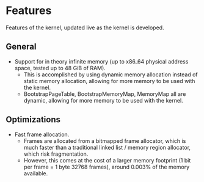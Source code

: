 # Features

Features of the kernel, updated live as the kernel is developed.

## General
 - Support for in theory infinite memory (up to x86_64 physical address space, tested up to 48 GiB of RAM).
    - This is accomplished by using dynamic memory allocation instead of static memory allocation, allowing for more memory to be used with the kernel.
    - BootstrapPageTable, BootstrapMemoryMap, MemoryMap all are dynamic, allowing for more memory to be used with the kernel.

## Optimizations
 - Fast frame allocation.
    - Frames are allocated from a bitmapped frame allocator, which is much faster than a traditional linked list / memory region allocator, which risk fragmentation.
    - However, this comes at the cost of a larger memory footprint (1 bit per frame = 1 byte 32768 frames), around 0.003% of the memory available.
